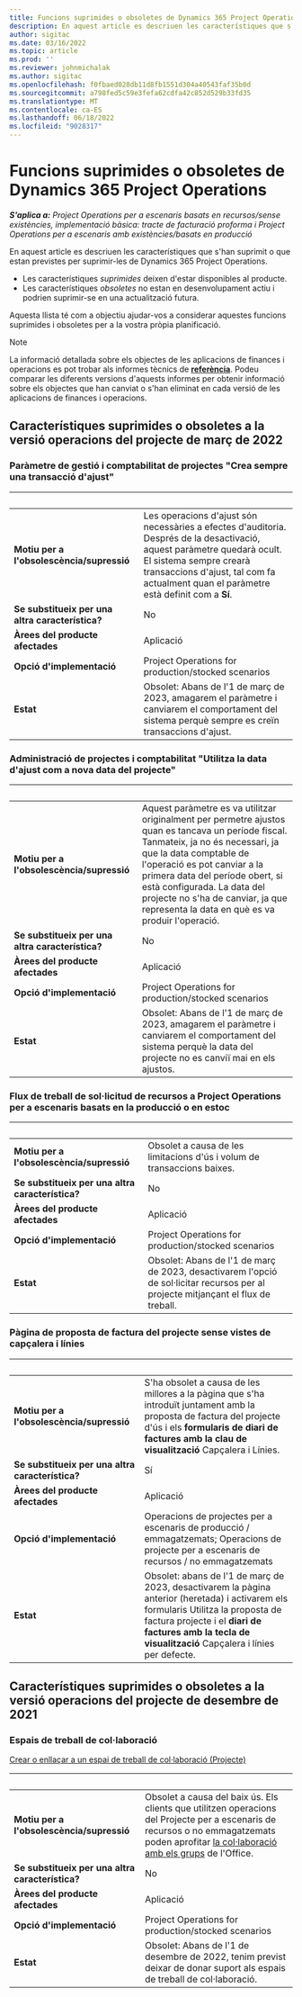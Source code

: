 ```yaml
---
title: Funcions suprimides o obsoletes de Dynamics 365 Project Operations
description: En aquest article es descriuen les característiques que s'han suprimit o que estan previstes per suprimir-les de Dynamics 365 Project Operations.
author: sigitac
ms.date: 03/16/2022
ms.topic: article
ms.prod: ''
ms.reviewer: johnmichalak
ms.author: sigitac
ms.openlocfilehash: f0fbaed028db11d8fb1551d304a40543faf35b0d
ms.sourcegitcommit: a798fed5c59e3fefa62cdfa42c852d529b33fd35
ms.translationtype: MT
ms.contentlocale: ca-ES
ms.lasthandoff: 06/18/2022
ms.locfileid: "9028317"
---
```

# <a name="removed-or-deprecated-features-in-dynamics-365-project-operations"></a>Funcions suprimides o obsoletes de Dynamics 365 Project Operations

_**S'aplica a:** Project Operations per a escenaris basats en recursos/sense existències, implementació bàsica: tracte de facturació proforma i Project Operations per a escenaris amb existències/basats en producció_

En aquest article es descriuen les característiques que s'han suprimit o que estan previstes per suprimir-les de Dynamics 365 Project Operations.

- Les característiques *suprimides* deixen d'estar disponibles al producte.
- Les característiques *obsoletes* no estan en desenvolupament actiu i podrien suprimir-se en una actualització futura.

Aquesta llista té com a objectiu ajudar-vos a considerar aquestes funcions suprimides i obsoletes per a la vostra pròpia planificació.

> [!NOTE]
> La informació detallada sobre els objectes de les aplicacions de finances i operacions es pot trobar als informes tècnics de [**referència**](/dynamics/s-e/global/axtechrefrep_61). Podeu comparar les diferents versions d'aquests informes per obtenir informació sobre els objectes que han canviat o s'han eliminat en cada versió de les aplicacions de finances i operacions.

## <a name="features-removed-or-deprecated-in-the-project-operations-march-2022-release"></a>Característiques suprimides o obsoletes a la versió operacions del projecte de març de 2022

### <a name="project-management-and-accounting-always-create-adjustment-transaction-parameter"></a>Paràmetre de gestió i comptabilitat de projectes "Crea sempre una transacció d'ajust"

| &nbsp; | &nbsp; |
|--------|--------|
| **Motiu per a l'obsolescència/supressió** | Les operacions d'ajust són necessàries a efectes d'auditoria. Després de la desactivació, aquest paràmetre quedarà ocult. El sistema sempre crearà transaccions d'ajust, tal com fa actualment quan el paràmetre està definit com a **Sí**. |
| **Se substitueix per una altra característica?** | No |
| **Àrees del producte afectades** | Aplicació |
| **Opció d'implementació** | Project Operations for production/stocked scenarios |
| **Estat** | Obsolet: Abans de l'1 de març de 2023, amagarem el paràmetre i canviarem el comportament del sistema perquè sempre es creïn transaccions d'ajust. |

### <a name="project-management-and-accounting-use-adjustment-date-as-new-project-date-parameter"></a>Administració de projectes i comptabilitat "Utilitza la data d'ajust com a nova data del projecte"

| &nbsp; | &nbsp; |
|--------|--------|
| **Motiu per a l'obsolescència/supressió** | Aquest paràmetre es va utilitzar originalment per permetre ajustos quan es tancava un període fiscal. Tanmateix, ja no és necessari, ja que la data comptable de l'operació es pot canviar a la primera data del període obert, si està configurada. La data del projecte no s'ha de canviar, ja que representa la data en què es va produir l'operació. |
| **Se substitueix per una altra característica?** | No |
| **Àrees del producte afectades** | Aplicació |
| **Opció d'implementació** | Project Operations for production/stocked scenarios |
| **Estat** | Obsolet: Abans de l'1 de març de 2023, amagarem el paràmetre i canviarem el comportament del sistema perquè la data del projecte no es canviï mai en els ajustos. |

### <a name="resource-request-workflow-in-project-operations-for-stockedproduction-based-scenarios"></a>Flux de treball de sol·licitud de recursos a Project Operations per a escenaris basats en la producció o en estoc

| &nbsp; | &nbsp; |
|--------|--------|
| **Motiu per a l'obsolescència/supressió** | Obsolet a causa de les limitacions d'ús i volum de transaccions baixes. |
| **Se substitueix per una altra característica?** | No |
| **Àrees del producte afectades** | Aplicació |
| **Opció d'implementació** | Project Operations for production/stocked scenarios |
| **Estat** | Obsolet: Abans de l'1 de març de 2023, desactivarem l'opció de sol·licitar recursos per al projecte mitjançant el flux de treball. |

### <a name="project-invoice-proposal-page-without-header-and-lines-views"></a>Pàgina de proposta de factura del projecte sense vistes de capçalera i línies

| &nbsp; | &nbsp; |
|--------|--------|
| **Motiu per a l'obsolescència/supressió** | S'ha obsolet a causa de les millores a la pàgina que s'ha introduït juntament amb la proposta de factura del projecte d'ús i els **formularis de diari de factures amb la clau de visualització** Capçalera i Línies. |
| **Se substitueix per una altra característica?** | Sí |
| **Àrees del producte afectades** | Aplicació |
| **Opció d'implementació** | Operacions de projectes per a escenaris de producció / emmagatzemats; Operacions de projecte per a escenaris de recursos / no emmagatzemats |
| **Estat** | Obsolet: abans de l'1 de març de 2023, desactivarem la pàgina anterior (heretada) i activarem els formularis Utilitza la proposta de factura projecte i el **diari de factures amb la tecla de visualització** Capçalera i línies per defecte. |

## <a name="features-removed-or-deprecated-in-the-project-operations-december-2021-release"></a>Característiques suprimides o obsoletes a la versió operacions del projecte de desembre de 2021

### <a name="collaboration-workspaces"></a>Espais de treball de col·laboració

[Crear o enllaçar a un espai de treball de col·laboració (Projecte)](/dynamicsax-2012/appuser-itpro/create-or-link-to-a-collaboration-workspace-project)

| &nbsp; | &nbsp; |
|--------|--------|
| **Motiu per a l'obsolescència/supressió** | Obsolet a causa del baix ús. Els clients que utilitzen operacions del Projecte per a escenaris de recursos o no emmagatzemats poden aprofitar [la col·laboració amb els grups](../project-management/collaboration-groups.md) de l'Office. |
| **Se substitueix per una altra característica?** | No |
| **Àrees del producte afectades** | Aplicació  |
| **Opció d'implementació** | Project Operations for production/stocked scenarios |
| **Estat** | Obsolet: Abans de l'1 de desembre de 2022, tenim previst deixar de donar suport als espais de treball de col·laboració. |
